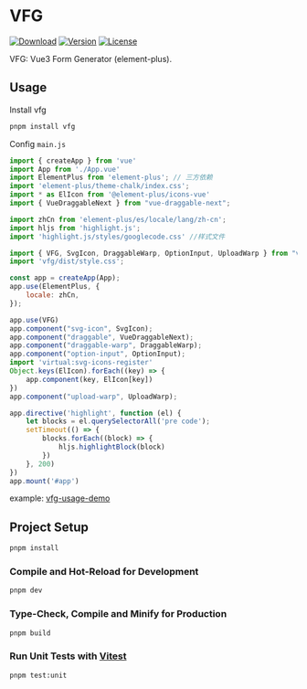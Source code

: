 # VFG
<p>
     <a href="https://www.npmjs.com/package/vfg"><img src="https://badgen.net/npm/dm/vfg" alt="Download"></a>
     <a href="https://www.npmjs.com/package/vfg"><img src="https://badgen.net/npm/v/vfg" alt="Version"></a>
     <a href="https://www.npmjs.com/package/vfg"><img src="https://badgen.net/npm/license/vfg" alt="License"></a> 
</p>

VFG: Vue3 Form Generator (element-plus).

## Usage
Install vfg
```sh
pnpm install vfg
```

Config `main.js`
```js
import { createApp } from 'vue'
import App from './App.vue'
import ElementPlus from 'element-plus'; // 三方依赖
import 'element-plus/theme-chalk/index.css';
import * as ElIcon from '@element-plus/icons-vue'
import { VueDraggableNext } from "vue-draggable-next";

import zhCn from 'element-plus/es/locale/lang/zh-cn';
import hljs from 'highlight.js';
import 'highlight.js/styles/googlecode.css' //样式文件

import { VFG, SvgIcon, DraggableWarp, OptionInput, UploadWarp } from "vfg"
import 'vfg/dist/style.css';

const app = createApp(App);
app.use(ElementPlus, {
    locale: zhCn,
});

app.use(VFG)
app.component("svg-icon", SvgIcon);
app.component("draggable", VueDraggableNext);
app.component("draggable-warp", DraggableWarp);
app.component("option-input", OptionInput);
import 'virtual:svg-icons-register'
Object.keys(ElIcon).forEach((key) => {
    app.component(key, ElIcon[key])
})
app.component("upload-warp", UploadWarp);

app.directive('highlight', function (el) {
    let blocks = el.querySelectorAll('pre code');
    setTimeout(() => {
        blocks.forEach((block) => {
            hljs.highlightBlock(block)
        })
    }, 200)
})
app.mount('#app')
```

example: [vfg-usage-demo](https://github.com/zhonghuitech/vfg-usage-demo)


## Project Setup

```sh
pnpm install
```

### Compile and Hot-Reload for Development

```sh
pnpm dev
```

### Type-Check, Compile and Minify for Production

```sh
pnpm build
```

### Run Unit Tests with [Vitest](https://vitest.dev/)

```sh
pnpm test:unit
```
